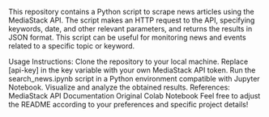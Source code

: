 This repository contains a Python script to scrape news articles using the MediaStack API. The script makes an HTTP request to the API, specifying keywords, date, and other relevant parameters, and returns the results in JSON format. This script can be useful for monitoring news and events related to a specific topic or keyword.

Usage Instructions:
Clone the repository to your local machine.
Replace [api-key] in the key variable with your own MediaStack API token.
Run the search_news.ipynb script in a Python environment compatible with Jupyter Notebook.
Visualize and analyze the obtained results.
References:
MediaStack API Documentation
Original Colab Notebook
Feel free to adjust the README according to your preferences and specific project details!
